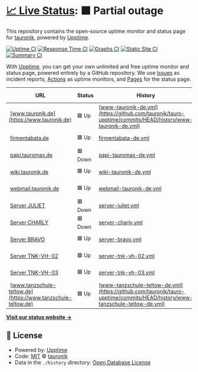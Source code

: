# [📈 Live Status](https://tauronik.github.io/tauro-upptime): <!--live status--> **🟧 Partial outage**

This repository contains the open-source uptime monitor and status page for [tauronik](https://tauronik.github.io/tauro-upptime), powered by [Upptime](https://github.com/upptime/upptime).

[![Uptime CI](https://github.com/tauronik/tauro-upptime/workflows/Uptime%20CI/badge.svg)](https://github.com/tauronik/tauro-upptime/actions?query=workflow%3A%22Uptime+CI%22)
[![Response Time CI](https://github.com/tauronik/tauro-upptime/workflows/Response%20Time%20CI/badge.svg)](https://github.com/tauronik/tauro-upptime/actions?query=workflow%3A%22Response+Time+CI%22)
[![Graphs CI](https://github.com/tauronik/tauro-upptime/workflows/Graphs%20CI/badge.svg)](https://github.com/tauronik/tauro-upptime/actions?query=workflow%3A%22Graphs+CI%22)
[![Static Site CI](https://github.com/tauronik/tauro-upptime/workflows/Static%20Site%20CI/badge.svg)](https://github.com/tauronik/tauro-upptime/actions?query=workflow%3A%22Static+Site+CI%22)
[![Summary CI](https://github.com/tauronik/tauro-upptime/workflows/Summary%20CI/badge.svg)](https://github.com/tauronik/tauro-upptime/actions?query=workflow%3A%22Summary+CI%22)

With [Upptime](https://upptime.js.org), you can get your own unlimited and free uptime monitor and status page, powered entirely by a GitHub repository. We use [Issues](https://github.com/tauronik/tauro-upptime/issues) as incident reports, [Actions](https://github.com/tauronik/tauro-upptime/actions) as uptime monitors, and [Pages](https://tauronik.github.io/tauro-upptime) for the status page.

<!--start: status pages-->
<!-- This summary is generated by Upptime (https://github.com/upptime/upptime) -->
<!-- Do not edit this manually, your changes will be overwritten -->
<!-- prettier-ignore -->
| URL | Status | History | Response Time | Uptime |
| --- | ------ | ------- | ------------- | ------ |
| <img alt="" src="https://icons.duckduckgo.com/ip3/www.tauronik.de.ico" height="13"> [www.tauronik.de](https://www.tauronik.de) | 🟩 Up | [www-tauronik-de.yml](https://github.com/tauronik/tauro-upptime/commits/HEAD/history/www-tauronik-de.yml) | <details><summary><img alt="Response time graph" src="./graphs/www-tauronik-de/response-time-week.png" height="20"> 753ms</summary><br><a href="https://upptime.tauronik.de/history/www-tauronik-de"><img alt="Response time 818" src="https://img.shields.io/endpoint?url=https%3A%2F%2Fraw.githubusercontent.com%2Ftauronik%2Ftauro-upptime%2FHEAD%2Fapi%2Fwww-tauronik-de%2Fresponse-time.json"></a><br><a href="https://upptime.tauronik.de/history/www-tauronik-de"><img alt="24-hour response time 612" src="https://img.shields.io/endpoint?url=https%3A%2F%2Fraw.githubusercontent.com%2Ftauronik%2Ftauro-upptime%2FHEAD%2Fapi%2Fwww-tauronik-de%2Fresponse-time-day.json"></a><br><a href="https://upptime.tauronik.de/history/www-tauronik-de"><img alt="7-day response time 753" src="https://img.shields.io/endpoint?url=https%3A%2F%2Fraw.githubusercontent.com%2Ftauronik%2Ftauro-upptime%2FHEAD%2Fapi%2Fwww-tauronik-de%2Fresponse-time-week.json"></a><br><a href="https://upptime.tauronik.de/history/www-tauronik-de"><img alt="30-day response time 788" src="https://img.shields.io/endpoint?url=https%3A%2F%2Fraw.githubusercontent.com%2Ftauronik%2Ftauro-upptime%2FHEAD%2Fapi%2Fwww-tauronik-de%2Fresponse-time-month.json"></a><br><a href="https://upptime.tauronik.de/history/www-tauronik-de"><img alt="1-year response time 817" src="https://img.shields.io/endpoint?url=https%3A%2F%2Fraw.githubusercontent.com%2Ftauronik%2Ftauro-upptime%2FHEAD%2Fapi%2Fwww-tauronik-de%2Fresponse-time-year.json"></a></details> | <details><summary><a href="https://upptime.tauronik.de/history/www-tauronik-de">100.00%</a></summary><a href="https://upptime.tauronik.de/history/www-tauronik-de"><img alt="All-time uptime 99.74%" src="https://img.shields.io/endpoint?url=https%3A%2F%2Fraw.githubusercontent.com%2Ftauronik%2Ftauro-upptime%2FHEAD%2Fapi%2Fwww-tauronik-de%2Fuptime.json"></a><br><a href="https://upptime.tauronik.de/history/www-tauronik-de"><img alt="24-hour uptime 100.00%" src="https://img.shields.io/endpoint?url=https%3A%2F%2Fraw.githubusercontent.com%2Ftauronik%2Ftauro-upptime%2FHEAD%2Fapi%2Fwww-tauronik-de%2Fuptime-day.json"></a><br><a href="https://upptime.tauronik.de/history/www-tauronik-de"><img alt="7-day uptime 100.00%" src="https://img.shields.io/endpoint?url=https%3A%2F%2Fraw.githubusercontent.com%2Ftauronik%2Ftauro-upptime%2FHEAD%2Fapi%2Fwww-tauronik-de%2Fuptime-week.json"></a><br><a href="https://upptime.tauronik.de/history/www-tauronik-de"><img alt="30-day uptime 100.00%" src="https://img.shields.io/endpoint?url=https%3A%2F%2Fraw.githubusercontent.com%2Ftauronik%2Ftauro-upptime%2FHEAD%2Fapi%2Fwww-tauronik-de%2Fuptime-month.json"></a><br><a href="https://upptime.tauronik.de/history/www-tauronik-de"><img alt="1-year uptime 99.70%" src="https://img.shields.io/endpoint?url=https%3A%2F%2Fraw.githubusercontent.com%2Ftauronik%2Ftauro-upptime%2FHEAD%2Fapi%2Fwww-tauronik-de%2Fuptime-year.json"></a></details>
| <img alt="" src="https://icons.duckduckgo.com/ip3/firmentabata.de.ico" height="13"> [firmentabata.de](https://firmentabata.de) | 🟩 Up | [firmentabata-de.yml](https://github.com/tauronik/tauro-upptime/commits/HEAD/history/firmentabata-de.yml) | <details><summary><img alt="Response time graph" src="./graphs/firmentabata-de/response-time-week.png" height="20"> 951ms</summary><br><a href="https://upptime.tauronik.de/history/firmentabata-de"><img alt="Response time 879" src="https://img.shields.io/endpoint?url=https%3A%2F%2Fraw.githubusercontent.com%2Ftauronik%2Ftauro-upptime%2FHEAD%2Fapi%2Ffirmentabata-de%2Fresponse-time.json"></a><br><a href="https://upptime.tauronik.de/history/firmentabata-de"><img alt="24-hour response time 779" src="https://img.shields.io/endpoint?url=https%3A%2F%2Fraw.githubusercontent.com%2Ftauronik%2Ftauro-upptime%2FHEAD%2Fapi%2Ffirmentabata-de%2Fresponse-time-day.json"></a><br><a href="https://upptime.tauronik.de/history/firmentabata-de"><img alt="7-day response time 951" src="https://img.shields.io/endpoint?url=https%3A%2F%2Fraw.githubusercontent.com%2Ftauronik%2Ftauro-upptime%2FHEAD%2Fapi%2Ffirmentabata-de%2Fresponse-time-week.json"></a><br><a href="https://upptime.tauronik.de/history/firmentabata-de"><img alt="30-day response time 965" src="https://img.shields.io/endpoint?url=https%3A%2F%2Fraw.githubusercontent.com%2Ftauronik%2Ftauro-upptime%2FHEAD%2Fapi%2Ffirmentabata-de%2Fresponse-time-month.json"></a><br><a href="https://upptime.tauronik.de/history/firmentabata-de"><img alt="1-year response time 878" src="https://img.shields.io/endpoint?url=https%3A%2F%2Fraw.githubusercontent.com%2Ftauronik%2Ftauro-upptime%2FHEAD%2Fapi%2Ffirmentabata-de%2Fresponse-time-year.json"></a></details> | <details><summary><a href="https://upptime.tauronik.de/history/firmentabata-de">100.00%</a></summary><a href="https://upptime.tauronik.de/history/firmentabata-de"><img alt="All-time uptime 99.74%" src="https://img.shields.io/endpoint?url=https%3A%2F%2Fraw.githubusercontent.com%2Ftauronik%2Ftauro-upptime%2FHEAD%2Fapi%2Ffirmentabata-de%2Fuptime.json"></a><br><a href="https://upptime.tauronik.de/history/firmentabata-de"><img alt="24-hour uptime 100.00%" src="https://img.shields.io/endpoint?url=https%3A%2F%2Fraw.githubusercontent.com%2Ftauronik%2Ftauro-upptime%2FHEAD%2Fapi%2Ffirmentabata-de%2Fuptime-day.json"></a><br><a href="https://upptime.tauronik.de/history/firmentabata-de"><img alt="7-day uptime 100.00%" src="https://img.shields.io/endpoint?url=https%3A%2F%2Fraw.githubusercontent.com%2Ftauronik%2Ftauro-upptime%2FHEAD%2Fapi%2Ffirmentabata-de%2Fuptime-week.json"></a><br><a href="https://upptime.tauronik.de/history/firmentabata-de"><img alt="30-day uptime 100.00%" src="https://img.shields.io/endpoint?url=https%3A%2F%2Fraw.githubusercontent.com%2Ftauronik%2Ftauro-upptime%2FHEAD%2Fapi%2Ffirmentabata-de%2Fuptime-month.json"></a><br><a href="https://upptime.tauronik.de/history/firmentabata-de"><img alt="1-year uptime 99.70%" src="https://img.shields.io/endpoint?url=https%3A%2F%2Fraw.githubusercontent.com%2Ftauronik%2Ftauro-upptime%2FHEAD%2Fapi%2Ffirmentabata-de%2Fuptime-year.json"></a></details>
| <img alt="" src="https://icons.duckduckgo.com/ip3/papi.tauromax.de.ico" height="13"> [papi.tauromax.de](https://papi.tauromax.de/monitoring) | 🟥 Down | [papi-tauromax-de.yml](https://github.com/tauronik/tauro-upptime/commits/HEAD/history/papi-tauromax-de.yml) | <details><summary><img alt="Response time graph" src="./graphs/papi-tauromax-de/response-time-week.png" height="20"> 0ms</summary><br><a href="https://upptime.tauronik.de/history/papi-tauromax-de"><img alt="Response time 0" src="https://img.shields.io/endpoint?url=https%3A%2F%2Fraw.githubusercontent.com%2Ftauronik%2Ftauro-upptime%2FHEAD%2Fapi%2Fpapi-tauromax-de%2Fresponse-time.json"></a><br><a href="https://upptime.tauronik.de/history/papi-tauromax-de"><img alt="24-hour response time 0" src="https://img.shields.io/endpoint?url=https%3A%2F%2Fraw.githubusercontent.com%2Ftauronik%2Ftauro-upptime%2FHEAD%2Fapi%2Fpapi-tauromax-de%2Fresponse-time-day.json"></a><br><a href="https://upptime.tauronik.de/history/papi-tauromax-de"><img alt="7-day response time 0" src="https://img.shields.io/endpoint?url=https%3A%2F%2Fraw.githubusercontent.com%2Ftauronik%2Ftauro-upptime%2FHEAD%2Fapi%2Fpapi-tauromax-de%2Fresponse-time-week.json"></a><br><a href="https://upptime.tauronik.de/history/papi-tauromax-de"><img alt="30-day response time 0" src="https://img.shields.io/endpoint?url=https%3A%2F%2Fraw.githubusercontent.com%2Ftauronik%2Ftauro-upptime%2FHEAD%2Fapi%2Fpapi-tauromax-de%2Fresponse-time-month.json"></a><br><a href="https://upptime.tauronik.de/history/papi-tauromax-de"><img alt="1-year response time 0" src="https://img.shields.io/endpoint?url=https%3A%2F%2Fraw.githubusercontent.com%2Ftauronik%2Ftauro-upptime%2FHEAD%2Fapi%2Fpapi-tauromax-de%2Fresponse-time-year.json"></a></details> | <details><summary><a href="https://upptime.tauronik.de/history/papi-tauromax-de">0.00%</a></summary><a href="https://upptime.tauronik.de/history/papi-tauromax-de"><img alt="All-time uptime 0.00%" src="https://img.shields.io/endpoint?url=https%3A%2F%2Fraw.githubusercontent.com%2Ftauronik%2Ftauro-upptime%2FHEAD%2Fapi%2Fpapi-tauromax-de%2Fuptime.json"></a><br><a href="https://upptime.tauronik.de/history/papi-tauromax-de"><img alt="24-hour uptime 0.00%" src="https://img.shields.io/endpoint?url=https%3A%2F%2Fraw.githubusercontent.com%2Ftauronik%2Ftauro-upptime%2FHEAD%2Fapi%2Fpapi-tauromax-de%2Fuptime-day.json"></a><br><a href="https://upptime.tauronik.de/history/papi-tauromax-de"><img alt="7-day uptime 0.00%" src="https://img.shields.io/endpoint?url=https%3A%2F%2Fraw.githubusercontent.com%2Ftauronik%2Ftauro-upptime%2FHEAD%2Fapi%2Fpapi-tauromax-de%2Fuptime-week.json"></a><br><a href="https://upptime.tauronik.de/history/papi-tauromax-de"><img alt="30-day uptime 0.00%" src="https://img.shields.io/endpoint?url=https%3A%2F%2Fraw.githubusercontent.com%2Ftauronik%2Ftauro-upptime%2FHEAD%2Fapi%2Fpapi-tauromax-de%2Fuptime-month.json"></a><br><a href="https://upptime.tauronik.de/history/papi-tauromax-de"><img alt="1-year uptime 0.00%" src="https://img.shields.io/endpoint?url=https%3A%2F%2Fraw.githubusercontent.com%2Ftauronik%2Ftauro-upptime%2FHEAD%2Fapi%2Fpapi-tauromax-de%2Fuptime-year.json"></a></details>
| <img alt="" src="https://icons.duckduckgo.com/ip3/wiki.tauronik.de.ico" height="13"> [wiki.tauronik.de](https://wiki.tauronik.de) | 🟩 Up | [wiki-tauronik-de.yml](https://github.com/tauronik/tauro-upptime/commits/HEAD/history/wiki-tauronik-de.yml) | <details><summary><img alt="Response time graph" src="./graphs/wiki-tauronik-de/response-time-week.png" height="20"> 621ms</summary><br><a href="https://upptime.tauronik.de/history/wiki-tauronik-de"><img alt="Response time 677" src="https://img.shields.io/endpoint?url=https%3A%2F%2Fraw.githubusercontent.com%2Ftauronik%2Ftauro-upptime%2FHEAD%2Fapi%2Fwiki-tauronik-de%2Fresponse-time.json"></a><br><a href="https://upptime.tauronik.de/history/wiki-tauronik-de"><img alt="24-hour response time 504" src="https://img.shields.io/endpoint?url=https%3A%2F%2Fraw.githubusercontent.com%2Ftauronik%2Ftauro-upptime%2FHEAD%2Fapi%2Fwiki-tauronik-de%2Fresponse-time-day.json"></a><br><a href="https://upptime.tauronik.de/history/wiki-tauronik-de"><img alt="7-day response time 621" src="https://img.shields.io/endpoint?url=https%3A%2F%2Fraw.githubusercontent.com%2Ftauronik%2Ftauro-upptime%2FHEAD%2Fapi%2Fwiki-tauronik-de%2Fresponse-time-week.json"></a><br><a href="https://upptime.tauronik.de/history/wiki-tauronik-de"><img alt="30-day response time 661" src="https://img.shields.io/endpoint?url=https%3A%2F%2Fraw.githubusercontent.com%2Ftauronik%2Ftauro-upptime%2FHEAD%2Fapi%2Fwiki-tauronik-de%2Fresponse-time-month.json"></a><br><a href="https://upptime.tauronik.de/history/wiki-tauronik-de"><img alt="1-year response time 681" src="https://img.shields.io/endpoint?url=https%3A%2F%2Fraw.githubusercontent.com%2Ftauronik%2Ftauro-upptime%2FHEAD%2Fapi%2Fwiki-tauronik-de%2Fresponse-time-year.json"></a></details> | <details><summary><a href="https://upptime.tauronik.de/history/wiki-tauronik-de">100.00%</a></summary><a href="https://upptime.tauronik.de/history/wiki-tauronik-de"><img alt="All-time uptime 99.74%" src="https://img.shields.io/endpoint?url=https%3A%2F%2Fraw.githubusercontent.com%2Ftauronik%2Ftauro-upptime%2FHEAD%2Fapi%2Fwiki-tauronik-de%2Fuptime.json"></a><br><a href="https://upptime.tauronik.de/history/wiki-tauronik-de"><img alt="24-hour uptime 100.00%" src="https://img.shields.io/endpoint?url=https%3A%2F%2Fraw.githubusercontent.com%2Ftauronik%2Ftauro-upptime%2FHEAD%2Fapi%2Fwiki-tauronik-de%2Fuptime-day.json"></a><br><a href="https://upptime.tauronik.de/history/wiki-tauronik-de"><img alt="7-day uptime 100.00%" src="https://img.shields.io/endpoint?url=https%3A%2F%2Fraw.githubusercontent.com%2Ftauronik%2Ftauro-upptime%2FHEAD%2Fapi%2Fwiki-tauronik-de%2Fuptime-week.json"></a><br><a href="https://upptime.tauronik.de/history/wiki-tauronik-de"><img alt="30-day uptime 100.00%" src="https://img.shields.io/endpoint?url=https%3A%2F%2Fraw.githubusercontent.com%2Ftauronik%2Ftauro-upptime%2FHEAD%2Fapi%2Fwiki-tauronik-de%2Fuptime-month.json"></a><br><a href="https://upptime.tauronik.de/history/wiki-tauronik-de"><img alt="1-year uptime 99.70%" src="https://img.shields.io/endpoint?url=https%3A%2F%2Fraw.githubusercontent.com%2Ftauronik%2Ftauro-upptime%2FHEAD%2Fapi%2Fwiki-tauronik-de%2Fuptime-year.json"></a></details>
| <img alt="" src="https://icons.duckduckgo.com/ip3/webmail.tauronik.de.ico" height="13"> [webmail.tauronik.de](https://webmail.tauronik.de) | 🟩 Up | [webmail-tauronik-de.yml](https://github.com/tauronik/tauro-upptime/commits/HEAD/history/webmail-tauronik-de.yml) | <details><summary><img alt="Response time graph" src="./graphs/webmail-tauronik-de/response-time-week.png" height="20"> 455ms</summary><br><a href="https://upptime.tauronik.de/history/webmail-tauronik-de"><img alt="Response time 547" src="https://img.shields.io/endpoint?url=https%3A%2F%2Fraw.githubusercontent.com%2Ftauronik%2Ftauro-upptime%2FHEAD%2Fapi%2Fwebmail-tauronik-de%2Fresponse-time.json"></a><br><a href="https://upptime.tauronik.de/history/webmail-tauronik-de"><img alt="24-hour response time 313" src="https://img.shields.io/endpoint?url=https%3A%2F%2Fraw.githubusercontent.com%2Ftauronik%2Ftauro-upptime%2FHEAD%2Fapi%2Fwebmail-tauronik-de%2Fresponse-time-day.json"></a><br><a href="https://upptime.tauronik.de/history/webmail-tauronik-de"><img alt="7-day response time 455" src="https://img.shields.io/endpoint?url=https%3A%2F%2Fraw.githubusercontent.com%2Ftauronik%2Ftauro-upptime%2FHEAD%2Fapi%2Fwebmail-tauronik-de%2Fresponse-time-week.json"></a><br><a href="https://upptime.tauronik.de/history/webmail-tauronik-de"><img alt="30-day response time 500" src="https://img.shields.io/endpoint?url=https%3A%2F%2Fraw.githubusercontent.com%2Ftauronik%2Ftauro-upptime%2FHEAD%2Fapi%2Fwebmail-tauronik-de%2Fresponse-time-month.json"></a><br><a href="https://upptime.tauronik.de/history/webmail-tauronik-de"><img alt="1-year response time 556" src="https://img.shields.io/endpoint?url=https%3A%2F%2Fraw.githubusercontent.com%2Ftauronik%2Ftauro-upptime%2FHEAD%2Fapi%2Fwebmail-tauronik-de%2Fresponse-time-year.json"></a></details> | <details><summary><a href="https://upptime.tauronik.de/history/webmail-tauronik-de">100.00%</a></summary><a href="https://upptime.tauronik.de/history/webmail-tauronik-de"><img alt="All-time uptime 99.74%" src="https://img.shields.io/endpoint?url=https%3A%2F%2Fraw.githubusercontent.com%2Ftauronik%2Ftauro-upptime%2FHEAD%2Fapi%2Fwebmail-tauronik-de%2Fuptime.json"></a><br><a href="https://upptime.tauronik.de/history/webmail-tauronik-de"><img alt="24-hour uptime 100.00%" src="https://img.shields.io/endpoint?url=https%3A%2F%2Fraw.githubusercontent.com%2Ftauronik%2Ftauro-upptime%2FHEAD%2Fapi%2Fwebmail-tauronik-de%2Fuptime-day.json"></a><br><a href="https://upptime.tauronik.de/history/webmail-tauronik-de"><img alt="7-day uptime 100.00%" src="https://img.shields.io/endpoint?url=https%3A%2F%2Fraw.githubusercontent.com%2Ftauronik%2Ftauro-upptime%2FHEAD%2Fapi%2Fwebmail-tauronik-de%2Fuptime-week.json"></a><br><a href="https://upptime.tauronik.de/history/webmail-tauronik-de"><img alt="30-day uptime 100.00%" src="https://img.shields.io/endpoint?url=https%3A%2F%2Fraw.githubusercontent.com%2Ftauronik%2Ftauro-upptime%2FHEAD%2Fapi%2Fwebmail-tauronik-de%2Fuptime-month.json"></a><br><a href="https://upptime.tauronik.de/history/webmail-tauronik-de"><img alt="1-year uptime 99.71%" src="https://img.shields.io/endpoint?url=https%3A%2F%2Fraw.githubusercontent.com%2Ftauronik%2Ftauro-upptime%2FHEAD%2Fapi%2Fwebmail-tauronik-de%2Fuptime-year.json"></a></details>
| <img alt="" src="https://icons.duckduckgo.com/ip3/juliet.tauronik.de.ico" height="13"> [Server JULIET](https://juliet.tauronik.de:5001) | 🟥 Down | [server-juliet.yml](https://github.com/tauronik/tauro-upptime/commits/HEAD/history/server-juliet.yml) | <details><summary><img alt="Response time graph" src="./graphs/server-juliet/response-time-week.png" height="20"> 0ms</summary><br><a href="https://upptime.tauronik.de/history/server-juliet"><img alt="Response time 0" src="https://img.shields.io/endpoint?url=https%3A%2F%2Fraw.githubusercontent.com%2Ftauronik%2Ftauro-upptime%2FHEAD%2Fapi%2Fserver-juliet%2Fresponse-time.json"></a><br><a href="https://upptime.tauronik.de/history/server-juliet"><img alt="24-hour response time 0" src="https://img.shields.io/endpoint?url=https%3A%2F%2Fraw.githubusercontent.com%2Ftauronik%2Ftauro-upptime%2FHEAD%2Fapi%2Fserver-juliet%2Fresponse-time-day.json"></a><br><a href="https://upptime.tauronik.de/history/server-juliet"><img alt="7-day response time 0" src="https://img.shields.io/endpoint?url=https%3A%2F%2Fraw.githubusercontent.com%2Ftauronik%2Ftauro-upptime%2FHEAD%2Fapi%2Fserver-juliet%2Fresponse-time-week.json"></a><br><a href="https://upptime.tauronik.de/history/server-juliet"><img alt="30-day response time 0" src="https://img.shields.io/endpoint?url=https%3A%2F%2Fraw.githubusercontent.com%2Ftauronik%2Ftauro-upptime%2FHEAD%2Fapi%2Fserver-juliet%2Fresponse-time-month.json"></a><br><a href="https://upptime.tauronik.de/history/server-juliet"><img alt="1-year response time 0" src="https://img.shields.io/endpoint?url=https%3A%2F%2Fraw.githubusercontent.com%2Ftauronik%2Ftauro-upptime%2FHEAD%2Fapi%2Fserver-juliet%2Fresponse-time-year.json"></a></details> | <details><summary><a href="https://upptime.tauronik.de/history/server-juliet">0.00%</a></summary><a href="https://upptime.tauronik.de/history/server-juliet"><img alt="All-time uptime 0.00%" src="https://img.shields.io/endpoint?url=https%3A%2F%2Fraw.githubusercontent.com%2Ftauronik%2Ftauro-upptime%2FHEAD%2Fapi%2Fserver-juliet%2Fuptime.json"></a><br><a href="https://upptime.tauronik.de/history/server-juliet"><img alt="24-hour uptime 0.00%" src="https://img.shields.io/endpoint?url=https%3A%2F%2Fraw.githubusercontent.com%2Ftauronik%2Ftauro-upptime%2FHEAD%2Fapi%2Fserver-juliet%2Fuptime-day.json"></a><br><a href="https://upptime.tauronik.de/history/server-juliet"><img alt="7-day uptime 0.00%" src="https://img.shields.io/endpoint?url=https%3A%2F%2Fraw.githubusercontent.com%2Ftauronik%2Ftauro-upptime%2FHEAD%2Fapi%2Fserver-juliet%2Fuptime-week.json"></a><br><a href="https://upptime.tauronik.de/history/server-juliet"><img alt="30-day uptime 0.00%" src="https://img.shields.io/endpoint?url=https%3A%2F%2Fraw.githubusercontent.com%2Ftauronik%2Ftauro-upptime%2FHEAD%2Fapi%2Fserver-juliet%2Fuptime-month.json"></a><br><a href="https://upptime.tauronik.de/history/server-juliet"><img alt="1-year uptime 0.00%" src="https://img.shields.io/endpoint?url=https%3A%2F%2Fraw.githubusercontent.com%2Ftauronik%2Ftauro-upptime%2FHEAD%2Fapi%2Fserver-juliet%2Fuptime-year.json"></a></details>
| <img alt="" src="https://icons.duckduckgo.com/ip3/charlie.tauronik.de.ico" height="13"> [Server CHARLY](https://charlie.tauronik.de:5001) | 🟥 Down | [server-charly.yml](https://github.com/tauronik/tauro-upptime/commits/HEAD/history/server-charly.yml) | <details><summary><img alt="Response time graph" src="./graphs/server-charly/response-time-week.png" height="20"> 1258ms</summary><br><a href="https://upptime.tauronik.de/history/server-charly"><img alt="Response time 1223" src="https://img.shields.io/endpoint?url=https%3A%2F%2Fraw.githubusercontent.com%2Ftauronik%2Ftauro-upptime%2FHEAD%2Fapi%2Fserver-charly%2Fresponse-time.json"></a><br><a href="https://upptime.tauronik.de/history/server-charly"><img alt="24-hour response time 1572" src="https://img.shields.io/endpoint?url=https%3A%2F%2Fraw.githubusercontent.com%2Ftauronik%2Ftauro-upptime%2FHEAD%2Fapi%2Fserver-charly%2Fresponse-time-day.json"></a><br><a href="https://upptime.tauronik.de/history/server-charly"><img alt="7-day response time 1258" src="https://img.shields.io/endpoint?url=https%3A%2F%2Fraw.githubusercontent.com%2Ftauronik%2Ftauro-upptime%2FHEAD%2Fapi%2Fserver-charly%2Fresponse-time-week.json"></a><br><a href="https://upptime.tauronik.de/history/server-charly"><img alt="30-day response time 1261" src="https://img.shields.io/endpoint?url=https%3A%2F%2Fraw.githubusercontent.com%2Ftauronik%2Ftauro-upptime%2FHEAD%2Fapi%2Fserver-charly%2Fresponse-time-month.json"></a><br><a href="https://upptime.tauronik.de/history/server-charly"><img alt="1-year response time 1170" src="https://img.shields.io/endpoint?url=https%3A%2F%2Fraw.githubusercontent.com%2Ftauronik%2Ftauro-upptime%2FHEAD%2Fapi%2Fserver-charly%2Fresponse-time-year.json"></a></details> | <details><summary><a href="https://upptime.tauronik.de/history/server-charly">57.44%</a></summary><a href="https://upptime.tauronik.de/history/server-charly"><img alt="All-time uptime 99.15%" src="https://img.shields.io/endpoint?url=https%3A%2F%2Fraw.githubusercontent.com%2Ftauronik%2Ftauro-upptime%2FHEAD%2Fapi%2Fserver-charly%2Fuptime.json"></a><br><a href="https://upptime.tauronik.de/history/server-charly"><img alt="24-hour uptime 17.74%" src="https://img.shields.io/endpoint?url=https%3A%2F%2Fraw.githubusercontent.com%2Ftauronik%2Ftauro-upptime%2FHEAD%2Fapi%2Fserver-charly%2Fuptime-day.json"></a><br><a href="https://upptime.tauronik.de/history/server-charly"><img alt="7-day uptime 57.44%" src="https://img.shields.io/endpoint?url=https%3A%2F%2Fraw.githubusercontent.com%2Ftauronik%2Ftauro-upptime%2FHEAD%2Fapi%2Fserver-charly%2Fuptime-week.json"></a><br><a href="https://upptime.tauronik.de/history/server-charly"><img alt="30-day uptime 90.21%" src="https://img.shields.io/endpoint?url=https%3A%2F%2Fraw.githubusercontent.com%2Ftauronik%2Ftauro-upptime%2FHEAD%2Fapi%2Fserver-charly%2Fuptime-month.json"></a><br><a href="https://upptime.tauronik.de/history/server-charly"><img alt="1-year uptime 98.53%" src="https://img.shields.io/endpoint?url=https%3A%2F%2Fraw.githubusercontent.com%2Ftauronik%2Ftauro-upptime%2FHEAD%2Fapi%2Fserver-charly%2Fuptime-year.json"></a></details>
| <img alt="" src="https://icons.duckduckgo.com/ip3/bravo.tauronik.de.ico" height="13"> [Server BRAVO](https://bravo.tauronik.de:10000) | 🟩 Up | [server-bravo.yml](https://github.com/tauronik/tauro-upptime/commits/HEAD/history/server-bravo.yml) | <details><summary><img alt="Response time graph" src="./graphs/server-bravo/response-time-week.png" height="20"> 1478ms</summary><br><a href="https://upptime.tauronik.de/history/server-bravo"><img alt="Response time 1604" src="https://img.shields.io/endpoint?url=https%3A%2F%2Fraw.githubusercontent.com%2Ftauronik%2Ftauro-upptime%2FHEAD%2Fapi%2Fserver-bravo%2Fresponse-time.json"></a><br><a href="https://upptime.tauronik.de/history/server-bravo"><img alt="24-hour response time 1244" src="https://img.shields.io/endpoint?url=https%3A%2F%2Fraw.githubusercontent.com%2Ftauronik%2Ftauro-upptime%2FHEAD%2Fapi%2Fserver-bravo%2Fresponse-time-day.json"></a><br><a href="https://upptime.tauronik.de/history/server-bravo"><img alt="7-day response time 1478" src="https://img.shields.io/endpoint?url=https%3A%2F%2Fraw.githubusercontent.com%2Ftauronik%2Ftauro-upptime%2FHEAD%2Fapi%2Fserver-bravo%2Fresponse-time-week.json"></a><br><a href="https://upptime.tauronik.de/history/server-bravo"><img alt="30-day response time 1528" src="https://img.shields.io/endpoint?url=https%3A%2F%2Fraw.githubusercontent.com%2Ftauronik%2Ftauro-upptime%2FHEAD%2Fapi%2Fserver-bravo%2Fresponse-time-month.json"></a><br><a href="https://upptime.tauronik.de/history/server-bravo"><img alt="1-year response time 1595" src="https://img.shields.io/endpoint?url=https%3A%2F%2Fraw.githubusercontent.com%2Ftauronik%2Ftauro-upptime%2FHEAD%2Fapi%2Fserver-bravo%2Fresponse-time-year.json"></a></details> | <details><summary><a href="https://upptime.tauronik.de/history/server-bravo">100.00%</a></summary><a href="https://upptime.tauronik.de/history/server-bravo"><img alt="All-time uptime 90.56%" src="https://img.shields.io/endpoint?url=https%3A%2F%2Fraw.githubusercontent.com%2Ftauronik%2Ftauro-upptime%2FHEAD%2Fapi%2Fserver-bravo%2Fuptime.json"></a><br><a href="https://upptime.tauronik.de/history/server-bravo"><img alt="24-hour uptime 100.00%" src="https://img.shields.io/endpoint?url=https%3A%2F%2Fraw.githubusercontent.com%2Ftauronik%2Ftauro-upptime%2FHEAD%2Fapi%2Fserver-bravo%2Fuptime-day.json"></a><br><a href="https://upptime.tauronik.de/history/server-bravo"><img alt="7-day uptime 100.00%" src="https://img.shields.io/endpoint?url=https%3A%2F%2Fraw.githubusercontent.com%2Ftauronik%2Ftauro-upptime%2FHEAD%2Fapi%2Fserver-bravo%2Fuptime-week.json"></a><br><a href="https://upptime.tauronik.de/history/server-bravo"><img alt="30-day uptime 100.00%" src="https://img.shields.io/endpoint?url=https%3A%2F%2Fraw.githubusercontent.com%2Ftauronik%2Ftauro-upptime%2FHEAD%2Fapi%2Fserver-bravo%2Fuptime-month.json"></a><br><a href="https://upptime.tauronik.de/history/server-bravo"><img alt="1-year uptime 99.71%" src="https://img.shields.io/endpoint?url=https%3A%2F%2Fraw.githubusercontent.com%2Ftauronik%2Ftauro-upptime%2FHEAD%2Fapi%2Fserver-bravo%2Fuptime-year.json"></a></details>
| <img alt="" src="https://icons.duckduckgo.com/ip3/tnk-vh-02.tauronik.de.ico" height="13"> [Server TNK-VH-02](https://tnk-vh-02.tauronik.de:8006) | 🟩 Up | [server-tnk-vh-02.yml](https://github.com/tauronik/tauro-upptime/commits/HEAD/history/server-tnk-vh-02.yml) | <details><summary><img alt="Response time graph" src="./graphs/server-tnk-vh-02/response-time-week.png" height="20"> 447ms</summary><br><a href="https://upptime.tauronik.de/history/server-tnk-vh-02"><img alt="Response time 480" src="https://img.shields.io/endpoint?url=https%3A%2F%2Fraw.githubusercontent.com%2Ftauronik%2Ftauro-upptime%2FHEAD%2Fapi%2Fserver-tnk-vh-02%2Fresponse-time.json"></a><br><a href="https://upptime.tauronik.de/history/server-tnk-vh-02"><img alt="24-hour response time 299" src="https://img.shields.io/endpoint?url=https%3A%2F%2Fraw.githubusercontent.com%2Ftauronik%2Ftauro-upptime%2FHEAD%2Fapi%2Fserver-tnk-vh-02%2Fresponse-time-day.json"></a><br><a href="https://upptime.tauronik.de/history/server-tnk-vh-02"><img alt="7-day response time 447" src="https://img.shields.io/endpoint?url=https%3A%2F%2Fraw.githubusercontent.com%2Ftauronik%2Ftauro-upptime%2FHEAD%2Fapi%2Fserver-tnk-vh-02%2Fresponse-time-week.json"></a><br><a href="https://upptime.tauronik.de/history/server-tnk-vh-02"><img alt="30-day response time 458" src="https://img.shields.io/endpoint?url=https%3A%2F%2Fraw.githubusercontent.com%2Ftauronik%2Ftauro-upptime%2FHEAD%2Fapi%2Fserver-tnk-vh-02%2Fresponse-time-month.json"></a><br><a href="https://upptime.tauronik.de/history/server-tnk-vh-02"><img alt="1-year response time 486" src="https://img.shields.io/endpoint?url=https%3A%2F%2Fraw.githubusercontent.com%2Ftauronik%2Ftauro-upptime%2FHEAD%2Fapi%2Fserver-tnk-vh-02%2Fresponse-time-year.json"></a></details> | <details><summary><a href="https://upptime.tauronik.de/history/server-tnk-vh-02">100.00%</a></summary><a href="https://upptime.tauronik.de/history/server-tnk-vh-02"><img alt="All-time uptime 100.00%" src="https://img.shields.io/endpoint?url=https%3A%2F%2Fraw.githubusercontent.com%2Ftauronik%2Ftauro-upptime%2FHEAD%2Fapi%2Fserver-tnk-vh-02%2Fuptime.json"></a><br><a href="https://upptime.tauronik.de/history/server-tnk-vh-02"><img alt="24-hour uptime 100.00%" src="https://img.shields.io/endpoint?url=https%3A%2F%2Fraw.githubusercontent.com%2Ftauronik%2Ftauro-upptime%2FHEAD%2Fapi%2Fserver-tnk-vh-02%2Fuptime-day.json"></a><br><a href="https://upptime.tauronik.de/history/server-tnk-vh-02"><img alt="7-day uptime 100.00%" src="https://img.shields.io/endpoint?url=https%3A%2F%2Fraw.githubusercontent.com%2Ftauronik%2Ftauro-upptime%2FHEAD%2Fapi%2Fserver-tnk-vh-02%2Fuptime-week.json"></a><br><a href="https://upptime.tauronik.de/history/server-tnk-vh-02"><img alt="30-day uptime 100.00%" src="https://img.shields.io/endpoint?url=https%3A%2F%2Fraw.githubusercontent.com%2Ftauronik%2Ftauro-upptime%2FHEAD%2Fapi%2Fserver-tnk-vh-02%2Fuptime-month.json"></a><br><a href="https://upptime.tauronik.de/history/server-tnk-vh-02"><img alt="1-year uptime 100.00%" src="https://img.shields.io/endpoint?url=https%3A%2F%2Fraw.githubusercontent.com%2Ftauronik%2Ftauro-upptime%2FHEAD%2Fapi%2Fserver-tnk-vh-02%2Fuptime-year.json"></a></details>
| <img alt="" src="https://icons.duckduckgo.com/ip3/tnk-vh-03.tauronik.de.ico" height="13"> [Server TNK-VH-03](https://tnk-vh-03.tauronik.de:8006) | 🟩 Up | [server-tnk-vh-03.yml](https://github.com/tauronik/tauro-upptime/commits/HEAD/history/server-tnk-vh-03.yml) | <details><summary><img alt="Response time graph" src="./graphs/server-tnk-vh-03/response-time-week.png" height="20"> 522ms</summary><br><a href="https://upptime.tauronik.de/history/server-tnk-vh-03"><img alt="Response time 461" src="https://img.shields.io/endpoint?url=https%3A%2F%2Fraw.githubusercontent.com%2Ftauronik%2Ftauro-upptime%2FHEAD%2Fapi%2Fserver-tnk-vh-03%2Fresponse-time.json"></a><br><a href="https://upptime.tauronik.de/history/server-tnk-vh-03"><img alt="24-hour response time 575" src="https://img.shields.io/endpoint?url=https%3A%2F%2Fraw.githubusercontent.com%2Ftauronik%2Ftauro-upptime%2FHEAD%2Fapi%2Fserver-tnk-vh-03%2Fresponse-time-day.json"></a><br><a href="https://upptime.tauronik.de/history/server-tnk-vh-03"><img alt="7-day response time 522" src="https://img.shields.io/endpoint?url=https%3A%2F%2Fraw.githubusercontent.com%2Ftauronik%2Ftauro-upptime%2FHEAD%2Fapi%2Fserver-tnk-vh-03%2Fresponse-time-week.json"></a><br><a href="https://upptime.tauronik.de/history/server-tnk-vh-03"><img alt="30-day response time 469" src="https://img.shields.io/endpoint?url=https%3A%2F%2Fraw.githubusercontent.com%2Ftauronik%2Ftauro-upptime%2FHEAD%2Fapi%2Fserver-tnk-vh-03%2Fresponse-time-month.json"></a><br><a href="https://upptime.tauronik.de/history/server-tnk-vh-03"><img alt="1-year response time 461" src="https://img.shields.io/endpoint?url=https%3A%2F%2Fraw.githubusercontent.com%2Ftauronik%2Ftauro-upptime%2FHEAD%2Fapi%2Fserver-tnk-vh-03%2Fresponse-time-year.json"></a></details> | <details><summary><a href="https://upptime.tauronik.de/history/server-tnk-vh-03">100.00%</a></summary><a href="https://upptime.tauronik.de/history/server-tnk-vh-03"><img alt="All-time uptime 99.77%" src="https://img.shields.io/endpoint?url=https%3A%2F%2Fraw.githubusercontent.com%2Ftauronik%2Ftauro-upptime%2FHEAD%2Fapi%2Fserver-tnk-vh-03%2Fuptime.json"></a><br><a href="https://upptime.tauronik.de/history/server-tnk-vh-03"><img alt="24-hour uptime 100.00%" src="https://img.shields.io/endpoint?url=https%3A%2F%2Fraw.githubusercontent.com%2Ftauronik%2Ftauro-upptime%2FHEAD%2Fapi%2Fserver-tnk-vh-03%2Fuptime-day.json"></a><br><a href="https://upptime.tauronik.de/history/server-tnk-vh-03"><img alt="7-day uptime 100.00%" src="https://img.shields.io/endpoint?url=https%3A%2F%2Fraw.githubusercontent.com%2Ftauronik%2Ftauro-upptime%2FHEAD%2Fapi%2Fserver-tnk-vh-03%2Fuptime-week.json"></a><br><a href="https://upptime.tauronik.de/history/server-tnk-vh-03"><img alt="30-day uptime 100.00%" src="https://img.shields.io/endpoint?url=https%3A%2F%2Fraw.githubusercontent.com%2Ftauronik%2Ftauro-upptime%2FHEAD%2Fapi%2Fserver-tnk-vh-03%2Fuptime-month.json"></a><br><a href="https://upptime.tauronik.de/history/server-tnk-vh-03"><img alt="1-year uptime 99.77%" src="https://img.shields.io/endpoint?url=https%3A%2F%2Fraw.githubusercontent.com%2Ftauronik%2Ftauro-upptime%2FHEAD%2Fapi%2Fserver-tnk-vh-03%2Fuptime-year.json"></a></details>
| <img alt="" src="https://icons.duckduckgo.com/ip3/www.tanzschule-teltow.de.ico" height="13"> [www.tanzschule-teltow.de](https://www.tanzschule-teltow.de) | 🟩 Up | [www-tanzschule-teltow-de.yml](https://github.com/tauronik/tauro-upptime/commits/HEAD/history/www-tanzschule-teltow-de.yml) | <details><summary><img alt="Response time graph" src="./graphs/www-tanzschule-teltow-de/response-time-week.png" height="20"> 1141ms</summary><br><a href="https://upptime.tauronik.de/history/www-tanzschule-teltow-de"><img alt="Response time 782" src="https://img.shields.io/endpoint?url=https%3A%2F%2Fraw.githubusercontent.com%2Ftauronik%2Ftauro-upptime%2FHEAD%2Fapi%2Fwww-tanzschule-teltow-de%2Fresponse-time.json"></a><br><a href="https://upptime.tauronik.de/history/www-tanzschule-teltow-de"><img alt="24-hour response time 1046" src="https://img.shields.io/endpoint?url=https%3A%2F%2Fraw.githubusercontent.com%2Ftauronik%2Ftauro-upptime%2FHEAD%2Fapi%2Fwww-tanzschule-teltow-de%2Fresponse-time-day.json"></a><br><a href="https://upptime.tauronik.de/history/www-tanzschule-teltow-de"><img alt="7-day response time 1141" src="https://img.shields.io/endpoint?url=https%3A%2F%2Fraw.githubusercontent.com%2Ftauronik%2Ftauro-upptime%2FHEAD%2Fapi%2Fwww-tanzschule-teltow-de%2Fresponse-time-week.json"></a><br><a href="https://upptime.tauronik.de/history/www-tanzschule-teltow-de"><img alt="30-day response time 1125" src="https://img.shields.io/endpoint?url=https%3A%2F%2Fraw.githubusercontent.com%2Ftauronik%2Ftauro-upptime%2FHEAD%2Fapi%2Fwww-tanzschule-teltow-de%2Fresponse-time-month.json"></a><br><a href="https://upptime.tauronik.de/history/www-tanzschule-teltow-de"><img alt="1-year response time 806" src="https://img.shields.io/endpoint?url=https%3A%2F%2Fraw.githubusercontent.com%2Ftauronik%2Ftauro-upptime%2FHEAD%2Fapi%2Fwww-tanzschule-teltow-de%2Fresponse-time-year.json"></a></details> | <details><summary><a href="https://upptime.tauronik.de/history/www-tanzschule-teltow-de">99.81%</a></summary><a href="https://upptime.tauronik.de/history/www-tanzschule-teltow-de"><img alt="All-time uptime 99.74%" src="https://img.shields.io/endpoint?url=https%3A%2F%2Fraw.githubusercontent.com%2Ftauronik%2Ftauro-upptime%2FHEAD%2Fapi%2Fwww-tanzschule-teltow-de%2Fuptime.json"></a><br><a href="https://upptime.tauronik.de/history/www-tanzschule-teltow-de"><img alt="24-hour uptime 100.00%" src="https://img.shields.io/endpoint?url=https%3A%2F%2Fraw.githubusercontent.com%2Ftauronik%2Ftauro-upptime%2FHEAD%2Fapi%2Fwww-tanzschule-teltow-de%2Fuptime-day.json"></a><br><a href="https://upptime.tauronik.de/history/www-tanzschule-teltow-de"><img alt="7-day uptime 99.81%" src="https://img.shields.io/endpoint?url=https%3A%2F%2Fraw.githubusercontent.com%2Ftauronik%2Ftauro-upptime%2FHEAD%2Fapi%2Fwww-tanzschule-teltow-de%2Fuptime-week.json"></a><br><a href="https://upptime.tauronik.de/history/www-tanzschule-teltow-de"><img alt="30-day uptime 99.96%" src="https://img.shields.io/endpoint?url=https%3A%2F%2Fraw.githubusercontent.com%2Ftauronik%2Ftauro-upptime%2FHEAD%2Fapi%2Fwww-tanzschule-teltow-de%2Fuptime-month.json"></a><br><a href="https://upptime.tauronik.de/history/www-tanzschule-teltow-de"><img alt="1-year uptime 99.69%" src="https://img.shields.io/endpoint?url=https%3A%2F%2Fraw.githubusercontent.com%2Ftauronik%2Ftauro-upptime%2FHEAD%2Fapi%2Fwww-tanzschule-teltow-de%2Fuptime-year.json"></a></details>

<!--end: status pages-->

[**Visit our status website →**](https://tauronik.github.io/tauro-upptime)

## 📄 License

- Powered by: [Upptime](https://github.com/upptime/upptime)
- Code: [MIT](./LICENSE) © [tauronik](https://tauronik.github.io/tauro-upptime)
- Data in the `./history` directory: [Open Database License](https://opendatacommons.org/licenses/odbl/1-0/)
